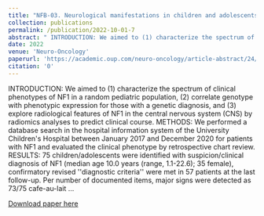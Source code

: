 ```yaml
---
title: "NFB-03. Neurological manifestations in children and adolescents with Neurofibromatosis type 1-Implications for management and surveillance"
collection: publications
permalink: /publication/2022-10-01-7
abstract: " INTRODUCTION: We aimed to (1) characterize the spectrum of clinical phenotypes of NF1 in a random pediatric population, (2) correlate genotype with phenotypic expression for those with a genetic diagnosis, and (3) explore radiological features of NF1 in the central nervous system (CNS) by radiomics analyses to predict clinical course. METHODS: We performed a database search in the hospital information system of the University Children's Hospital between January 2017 and December 2020 for patients with NF1 and evaluated the clinical phenotype by retrospective chart review. RESULTS: 75 children/adolescents were identified with suspicion/clinical diagnosis of NF1 (median age 10.0 years (range, 1.1-22.6); 35 female), confirmatory revised ''diagnostic criteria'' were met in 57 patients at the last follow-up. Per number of documented items, major signs were detected as 73/75 cafe-au-lait ..."
date: 2022
venue: 'Neuro-Oncology'
paperurl: 'https://academic.oup.com/neuro-oncology/article-abstract/24/Supplement_1/i128/6601248'
citation: '0'
---
```

 INTRODUCTION: We aimed to (1) characterize the spectrum of clinical phenotypes of NF1 in a random pediatric population, (2) correlate genotype with phenotypic expression for those with a genetic diagnosis, and (3) explore radiological features of NF1 in the central nervous system (CNS) by radiomics analyses to predict clinical course. METHODS: We performed a database search in the hospital information system of the University Children's Hospital between January 2017 and December 2020 for patients with NF1 and evaluated the clinical phenotype by retrospective chart review. RESULTS: 75 children/adolescents were identified with suspicion/clinical diagnosis of NF1 (median age 10.0 years (range, 1.1-22.6); 35 female), confirmatory revised ''diagnostic criteria'' were met in 57 patients at the last follow-up. Per number of documented items, major signs were detected as 73/75 cafe-au-lait ...

[Download paper here](https://academic.oup.com/neuro-oncology/article-abstract/24/Supplement_1/i128/6601248)
